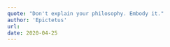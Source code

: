 ```yaml
---
quote: "Don't explain your philosophy. Embody it."
author: 'Epictetus'
url:
date: 2020-04-25
---
```

